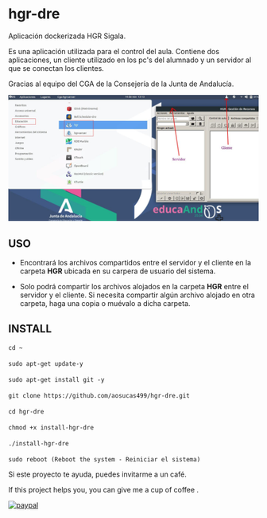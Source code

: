 # hgr-dre

Aplicación dockerizada HGR Sigala.

Es una aplicación utilizada para el control del aula. Contiene dos aplicaciones, un cliente utilizado en los pc's del alumnado y un servidor al que se conectan los clientes. 

Gracias al equipo del CGA de la Consejería de la Junta de Andalucía.

![](https://github.com/aosucas499/hgr-dre/raw/main/testing/hgr-info.jpg)

## USO

+ Encontrará los archivos compartidos entre el servidor y el cliente en la carpeta **HGR** ubicada en su carpera de usuario del sistema.

+ Solo podrá compartir los archivos alojados en la carpeta **HGR** entre el servidor y el cliente. Si necesita compartir algún archivo alojado en otra carpeta, haga una copia o muévalo a dicha carpeta.

## INSTALL

    cd ~
    
    sudo apt-get update-y
    
    sudo apt-get install git -y

    git clone https://github.com/aosucas499/hgr-dre.git

    cd hgr-dre
    
    chmod +x install-hgr-dre
    
    ./install-hgr-dre
    
    sudo reboot (Reboot the system - Reiniciar el sistema)




Si este proyecto te ayuda, puedes invitarme a un café.


If this project helps you,  you can give me a cup of coffee .


[![paypal](https://www.paypalobjects.com/en_US/i/btn/btn_donateCC_LG.gif)](https://www.paypal.com/donate?business=FUMT27MVTRTHJ&no_recurring=0&item_name=Proyectos+TIC+Andaluc%C3%ADa&currency_code=EUR)

